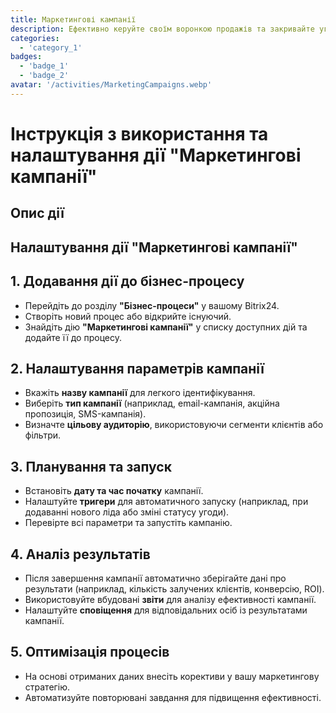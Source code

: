 ```yaml
---
title: Маркетингові кампанії
description: Ефективно керуйте своїм воронкою продажів та закривайте угоди швидше.
categories: 
  - 'category_1'
badges: 
  - 'badge_1'
  - 'badge_2'
avatar: '/activities/MarketingCampaigns.webp'
---
```

# Інструкція з використання та налаштування дії "Маркетингові кампанії"

## Опис дії

## **Налаштування дії "Маркетингові кампанії"**

## 1. Додавання дії до бізнес-процесу
- Перейдіть до розділу **"Бізнес-процеси"** у вашому Bitrix24.
- Створіть новий процес або відкрийте існуючий.
- Знайдіть дію **"Маркетингові кампанії"** у списку доступних дій та додайте її до процесу.

## 2. Налаштування параметрів кампанії
- Вкажіть **назву кампанії** для легкого ідентифікування.
- Виберіть **тип кампанії** (наприклад, email-кампанія, акційна пропозиція, SMS-кампанія).
- Визначте **цільову аудиторію**, використовуючи сегменти клієнтів або фільтри.

## 3. Планування та запуск
- Встановіть **дату та час початку** кампанії.
- Налаштуйте **тригери** для автоматичного запуску (наприклад, при додаванні нового ліда або зміні статусу угоди).
- Перевірте всі параметри та запустіть кампанію.

## 4. Аналіз результатів
- Після завершення кампанії автоматично зберігайте дані про результати (наприклад, кількість залучених клієнтів, конверсію, ROI).
- Використовуйте вбудовані **звіти** для аналізу ефективності кампанії.
- Налаштуйте **сповіщення** для відповідальних осіб із результатами кампанії.

## 5. Оптимізація процесів
- На основі отриманих даних внесіть корективи у вашу маркетингову стратегію.
- Автоматизуйте повторювані завдання для підвищення ефективності.